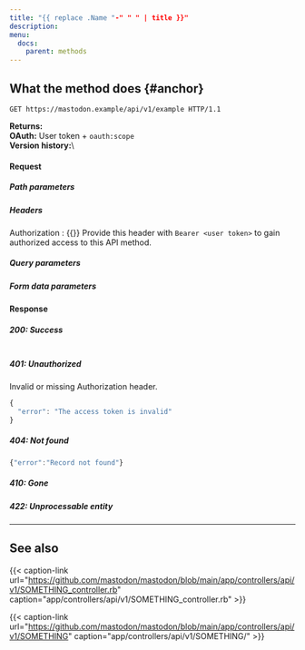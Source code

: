 ```yaml
---
title: "{{ replace .Name "-" " " | title }}"
description: 
menu:
  docs:
    parent: methods
---
```


## What the method does {#anchor}

```http
GET https://mastodon.example/api/v1/example HTTP/1.1
```

**Returns:** \
**OAuth:** User token + `oauth:scope`\
**Version history:**\

#### Request

##### Path parameters

##### Headers

Authorization 
: {{<required>}} Provide this header with `Bearer <user token>` to gain authorized access to this API method.

##### Query parameters

##### Form data parameters

#### Response
##### 200: Success

```javascript
```

##### 401: Unauthorized

Invalid or missing Authorization header.

```javascript
{
  "error": "The access token is invalid"
}
```

##### 404: Not found

```javascript
{"error":"Record not found"}
```

##### 410: Gone

##### 422: Unprocessable entity

---

## See also

{{< caption-link url="https://github.com/mastodon/mastodon/blob/main/app/controllers/api/v1/SOMETHING_controller.rb" caption="app/controllers/api/v1/SOMETHING_controller.rb" >}}

{{< caption-link url="https://github.com/mastodon/mastodon/blob/main/app/controllers/api/v1/SOMETHING" caption="app/controllers/api/v1/SOMETHING/" >}}